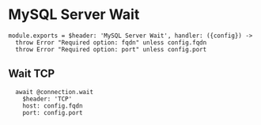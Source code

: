 
# MySQL Server Wait

    module.exports = $header: 'MySQL Server Wait', handler: ({config}) ->
      throw Error "Required option: fqdn" unless config.fqdn
      throw Error "Required option: port" unless config.port

## Wait TCP

      await @connection.wait
        $header: 'TCP'
        host: config.fqdn
        port: config.port
